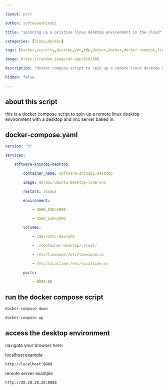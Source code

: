 ```yaml
---

layout: post

author: softwareshinobi

title: "spinning up a pristine linux desktop environment in the cloud"

categories: [linux,docker]

tags: [hacker,security,desktop,vnc,rdp,docker,docker,docker compose,linux,cloud]

image: https://random.imagecdn.app/820/360

description: "docker compose script to spin up a remote linux desktop environment with a desktop and vnc server baked in."

hidden: false

---
```


## about this script

this is a docker compose script to spin up a remote linux desktop environment with a desktop and vnc server baked in.

## docker-compose.yaml

```yaml
version: "3"

services:

    software-shinobi-desktop:

        container_name: software-shinobi-desktop

        image: dorowu/ubuntu-desktop-lxde-vnc

        restart: always

        environment:

            - USER_UID=1000

            - USER_GID=1000

        volumes:

            - /dev/shm:/dev/shm

            - ./container-desktop/:/root/

            - /etc/timezone:/etc/timezone:ro

            - /etc/localtime:/etc/localtime:ro

        ports:

            - 8888:80
```

## run the docker compose script

```bash
docker-compose down

docker-compose up
```

## access the desktop environment

navigate your browser here:

localhost example

```
http://localhost:8888
```

remote server example

```
http://28.28.28.28:8888
```
